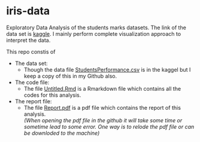 # iris-data
Exploratory Data Analysis of the students marks datasets. The link of the data set is [kaggle](https://www.kaggle.com/spscientist/students-performance-in-exams). I mainly perform complete visualization approach to interpret the data.



This repo constis of 

- The data set: 
   + Though the data file [StudentsPerformance.csv](StudentsPerformance.csv) is in the kaggel but I keep a copy of this in my Github also.
- The code file: 
   + The file [Untitled.Rmd](Untitled.Rmd) is a Rmarkdown file which contains all the codes for this analysis.
- The report file: 
   + The file [Report.pdf](/Report.pdf]) is a pdf file which contains the report of this analysis.  
         <i>(When opening the pdf file in the github it will take some time or sometime lead to some error. One way is to relode the pdf file or can be downloded to the machine)</i>

